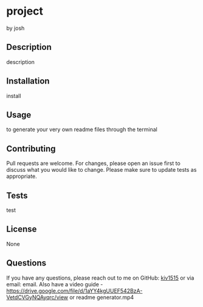 # project
by josh

## Description
description

## Installation
install

## Usage
to generate your very own readme files through the terminal

## Contributing
Pull requests are welcome. For changes, please open an issue first to discuss what you would like to change. Please make sure to update tests as appropriate.

## Tests
test

## License
None

## Questions
If you have any questions, please reach out to me on GitHub: [kiv1515](https://github.com/kiv1515) or via email: email.
Also have a video guide - https://drive.google.com/file/d/1aYY4kgUUEF542BzA-VetdCVGyNQAyqrc/view or readme generator.mp4


    
